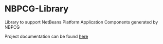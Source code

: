 NBPCG-Library
=============

Library to support NetBeans Platform Application Components generated by NBPCG

Project documentation can be found [here](http://www.rlinsdale.org.uk/software/nbpcglibrary/)

